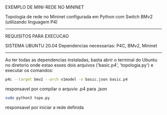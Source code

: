 EXEMPLO DE MINI-REDE NO MININET

Topologia de rede no Mininet configurada em Python com Switch BMv2 (utilizando linguagem P4)

----------------------------------------------------------------------------------------------

REQUISITOS PARA EXECUCAO

SISTEMA UBUNTU 20.04
Dependencias necessarias: P4C, BMv2, Mininet

---------------------------------------------------------------------------------------------

Ao ter todas as dependencias instaladas, basta abrir o terminal do Ubuntu no diretorio onde estao esses dois arquivos ('basic.p4', 'topologia.py') e executar os comandos:

```bash
p4c --target bmv2 --arch v1model -o basic.json basic.p4 
```
responsavel por compilar o arquvio .p4 para .json

```bash
sudo python3 topo.py
```
responsavel por iniciar a rede definida
